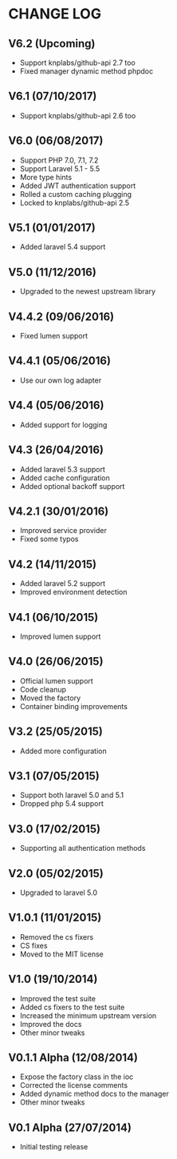 CHANGE LOG
==========


## V6.2 (Upcoming)

* Support knplabs/github-api 2.7 too
* Fixed manager dynamic method phpdoc


## V6.1 (07/10/2017)

* Support knplabs/github-api 2.6 too


## V6.0 (06/08/2017)

* Support PHP 7.0, 7.1, 7.2
* Support Laravel 5.1 - 5.5
* More type hints
* Added JWT authentication support
* Rolled a custom caching plugging
* Locked to knplabs/github-api 2.5


## V5.1 (01/01/2017)

* Added laravel 5.4 support


## V5.0 (11/12/2016)

* Upgraded to the newest upstream library


## V4.4.2 (09/06/2016)

* Fixed lumen support


## V4.4.1 (05/06/2016)

* Use our own log adapter


## V4.4 (05/06/2016)

* Added support for logging


## V4.3 (26/04/2016)

* Added laravel 5.3 support
* Added cache configuration
* Added optional backoff support


## V4.2.1 (30/01/2016)

* Improved service provider
* Fixed some typos


## V4.2 (14/11/2015)

* Added laravel 5.2 support
* Improved environment detection


## V4.1 (06/10/2015)

* Improved lumen support


## V4.0 (26/06/2015)

* Official lumen support
* Code cleanup
* Moved the factory
* Container binding improvements


## V3.2 (25/05/2015)

* Added more configuration


## V3.1 (07/05/2015)

* Support both laravel 5.0 and 5.1
* Dropped php 5.4 support


## V3.0 (17/02/2015)

* Supporting all authentication methods


## V2.0 (05/02/2015)

* Upgraded to laravel 5.0


## V1.0.1 (11/01/2015)

* Removed the cs fixers
* CS fixes
* Moved to the MIT license


## V1.0 (19/10/2014)

* Improved the test suite
* Added cs fixers to the test suite
* Increased the minimum upstream version
* Improved the docs
* Other minor tweaks


## V0.1.1 Alpha (12/08/2014)

* Expose the factory class in the ioc
* Corrected the license comments
* Added dynamic method docs to the manager
* Other minor tweaks


## V0.1 Alpha (27/07/2014)

* Initial testing release
